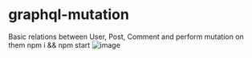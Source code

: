 # graphql-mutation
Basic relations between User, Post, Comment and perform mutation on them
npm i && npm start
![image](https://user-images.githubusercontent.com/26332421/65322943-ef3a5e00-dbc9-11e9-8672-cb34b901e28a.png)

